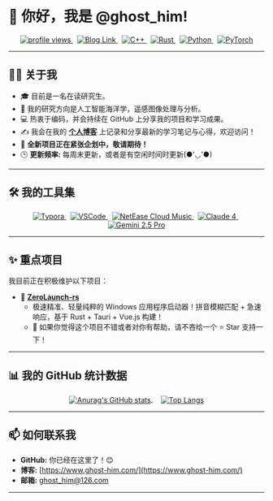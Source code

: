 # 👋 你好，我是 @ghost_him!

<p align="center">
  <a href="https://github.com/ghost-him">
    <img src="https://komarev.com/ghpvc/?username=ghost-him&label=Profile%20views&color=blueviolet&style=flat-square" alt="profile views"/>
  </a>
  &nbsp;
  <a href="https://www.ghost-him.com/">
    <img src="https://img.shields.io/badge/Blog-%F0%9F%9A%80-brightgreen?style=flat-square" alt="Blog Link"/>
  </a>
  &nbsp;
  <a href="https://isocpp.org/">
    <img src="https://img.shields.io/badge/C++-%2300599C.svg?style=flat-square&logo=c%2B%2B&logoColor=white" alt="C++"/>
  </a>
  &nbsp;
  <a href="https://www.rust-lang.org/">
    <img src="https://img.shields.io/badge/Rust-black?style=flat-square&logo=rust&logoColor=#E5732F" alt="Rust"/>
  </a>
  &nbsp;
  <a href="https://www.python.org/">
    <img src="https://img.shields.io/badge/Python-3776AB?style=flat-square&logo=python&logoColor=white" alt="Python"/>
  </a>
  &nbsp;
  <a href="https://pytorch.org/">
    <img src="https://img.shields.io/badge/PyTorch-EE4C2C?style=flat-square&logo=pytorch&logoColor=white" alt="PyTorch"/>
  </a>
</p>

---

## 👨‍💻 关于我

*   🎓 目前是一名在读研究生。
*   🔬 我的研究方向是人工智能海洋学，遥感图像处理与分析。
*   💻 热衷于编码，并会持续在 GitHub 上分享我的项目和学习成果。
*   ✍️ 我会在我的 [**个人博客**](https://www.ghost-him.com/) 上记录和分享最新的学习笔记与心得，欢迎访问！
*   🌱 **全新项目正在紧张企划中，敬请期待！**
*   🕒 **更新频率:** 每周末更新，或者是有空闲时间时更新(●'◡'●)

---

## 🛠️ 我的工具集

<p align="center">
  <a href="https://typora.io/">
    <img src="https://img.shields.io/badge/Typora-2A2A2A?style=flat-square&logo=typora&logoColor=white" alt="Typora"/>
  </a>
  &nbsp;
  <a href="https://code.visualstudio.com/">
    <img src="https://img.shields.io/badge/VS_Code-007ACC?style=flat-square&logo=visualstudiocode&logoColor=white" alt="VSCode"/>
  </a>
  &nbsp;
  <a href="https://music.163.com/">
    <img src="https://img.shields.io/badge/网易云音乐-D43C33?style=flat-square&logo=neteasecloudmusic&logoColor=white" alt="NetEase Cloud Music"/>
  </a>
  &nbsp;
  <a href="https://www.claude.ai/">
    <img src="https://img.shields.io/badge/Claude_4-D97A53?style=flat-square&logo=anthropic&logoColor=white" alt="Claude 4"/>
  </a>
  &nbsp;
  <a href="https://gemini.google.com/">
    <img src="https://img.shields.io/badge/Gemini_2.5_Pro-8E77F0?style=flat-square&logo=googlebard&logoColor=white" alt="Gemini 2.5 Pro"/>
  </a>
</p>

---

## ✨ 重点项目

我目前正在积极维护以下项目：

*   🚀 **[ZeroLaunch-rs](https://github.com/ghost-him/ZeroLaunch-rs)**
    *   极速精准、轻量纯粹的 Windows 应用程序启动器！拼音模糊匹配 + 急速响应，基于 Rust + Tauri + Vue.js 构建！
    *   🙏 如果你觉得这个项目不错或者对你有帮助，请不吝给一个 ⭐ Star 支持一下！

---

## 📊 我的 GitHub 统计数据
<p align="center">
  <a href="https://github.com/anuraghazra/github-readme-stats">
    <img align="center" src="https://github-readme-stats.vercel.app/api?username=ghost-him&show_icons=true&theme=radical" alt="Anurag's GitHub stats"/>
  </a>
  &nbsp;&nbsp;&nbsp;
  <a href="https://github.com/anuraghazra/github-readme-stats">
    <img align="center" src="https://github-readme-stats.vercel.app/api/top-langs/?username=ghost-him&layout=compact&exclude_repo=blog&theme=radical" alt="Top Langs"/>
  </a>
</p>

---

## 📫 如何联系我

*   **GitHub:** 你已经在这里了！😊
*   **博客:** [https://www.ghost-him.com/](https://www.ghost-him.com/)
*   **邮箱:** [ghost_him@126.com](mailto:ghost_him@126.com)  

---
